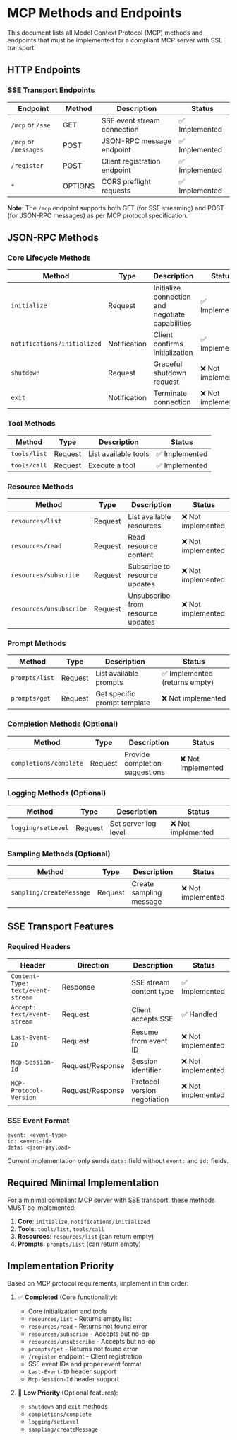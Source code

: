 # MCP Methods and Endpoints

This document lists all Model Context Protocol (MCP) methods and endpoints that must be implemented for a compliant MCP server with SSE transport.

## HTTP Endpoints

### SSE Transport Endpoints

| Endpoint | Method | Description | Status |
|----------|--------|-------------|--------|
| `/mcp` or `/sse` | GET | SSE event stream connection | ✅ Implemented |
| `/mcp` or `/messages` | POST | JSON-RPC message endpoint | ✅ Implemented |
| `/register` | POST | Client registration endpoint | ✅ Implemented |
| `*` | OPTIONS | CORS preflight requests | ✅ Implemented |

**Note**: The `/mcp` endpoint supports both GET (for SSE streaming) and POST (for JSON-RPC messages) as per MCP protocol specification.

## JSON-RPC Methods

### Core Lifecycle Methods

| Method | Type | Description | Status |
|--------|------|-------------|--------|
| `initialize` | Request | Initialize connection and negotiate capabilities | ✅ Implemented |
| `notifications/initialized` | Notification | Client confirms initialization | ✅ Implemented |
| `shutdown` | Request | Graceful shutdown request | ❌ Not implemented |
| `exit` | Notification | Terminate connection | ❌ Not implemented |

### Tool Methods

| Method | Type | Description | Status |
|--------|------|-------------|--------|
| `tools/list` | Request | List available tools | ✅ Implemented |
| `tools/call` | Request | Execute a tool | ✅ Implemented |

### Resource Methods

| Method | Type | Description | Status |
|--------|------|-------------|--------|
| `resources/list` | Request | List available resources | ❌ Not implemented |
| `resources/read` | Request | Read resource content | ❌ Not implemented |
| `resources/subscribe` | Request | Subscribe to resource updates | ❌ Not implemented |
| `resources/unsubscribe` | Request | Unsubscribe from resource updates | ❌ Not implemented |

### Prompt Methods

| Method | Type | Description | Status |
|--------|------|-------------|--------|
| `prompts/list` | Request | List available prompts | ✅ Implemented (returns empty) |
| `prompts/get` | Request | Get specific prompt template | ❌ Not implemented |

### Completion Methods (Optional)

| Method | Type | Description | Status |
|--------|------|-------------|--------|
| `completions/complete` | Request | Provide completion suggestions | ❌ Not implemented |

### Logging Methods (Optional)

| Method | Type | Description | Status |
|--------|------|-------------|--------|
| `logging/setLevel` | Request | Set server log level | ❌ Not implemented |

### Sampling Methods (Optional)

| Method | Type | Description | Status |
|--------|------|-------------|--------|
| `sampling/createMessage` | Request | Create sampling message | ❌ Not implemented |

## SSE Transport Features

### Required Headers

| Header | Direction | Description | Status |
|--------|-----------|-------------|--------|
| `Content-Type: text/event-stream` | Response | SSE stream content type | ✅ Implemented |
| `Accept: text/event-stream` | Request | Client accepts SSE | ✅ Handled |
| `Last-Event-ID` | Request | Resume from event ID | ❌ Not implemented |
| `Mcp-Session-Id` | Request/Response | Session identifier | ❌ Not implemented |
| `MCP-Protocol-Version` | Request/Response | Protocol version negotiation | ❌ Not implemented |

### SSE Event Format

```
event: <event-type>
id: <event-id>
data: <json-payload>

```

Current implementation only sends `data:` field without `event:` and `id:` fields.

## Required Minimal Implementation

For a minimal compliant MCP server with SSE transport, these methods MUST be implemented:

1. **Core**: `initialize`, `notifications/initialized`
2. **Tools**: `tools/list`, `tools/call`
3. **Resources**: `resources/list` (can return empty)
4. **Prompts**: `prompts/list` (can return empty)

## Implementation Priority

Based on MCP protocol requirements, implement in this order:

1. ✅ **Completed** (Core functionality):
   - Core initialization and tools
   - `resources/list` - Returns empty list
   - `resources/read` - Returns not found error
   - `resources/subscribe` - Accepts but no-op
   - `resources/unsubscribe` - Accepts but no-op
   - `prompts/get` - Returns not found error
   - `/register` endpoint - Client registration
   - SSE event IDs and proper event format
   - `Last-Event-ID` header support
   - `Mcp-Session-Id` header support

2. 🔮 **Low Priority** (Optional features):
   - `shutdown` and `exit` methods
   - `completions/complete`
   - `logging/setLevel`
   - `sampling/createMessage`
